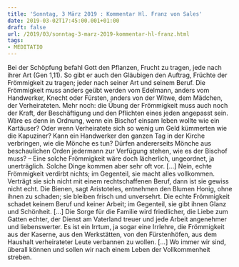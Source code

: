 ```yaml
---
title: 'Sonntag, 3 März 2019 : Kommentar Hl. Franz von Sales'
date: 2019-03-02T17:45:00.001+01:00
draft: false
url: /2019/03/sonntag-3-marz-2019-kommentar-hl-franz.html
tags: 
- MEDITATIO
---
```


Bei der Schöpfung befahl Gott den Pflanzen, Frucht zu tragen, jede nach ihrer Art (Gen 1,11). So gibt er auch den Gläubigen den Auftrag, Früchte der Frömmigkeit zu tragen; jeder nach seiner Art und seinem Beruf. Die Frömmigkeit muss anders geübt werden vom Edelmann, anders vom Handwerker, Knecht oder Fürsten, anders von der Witwe, dem Mädchen, der Verheirateten. Mehr noch: die Übung der Frömmigkeit muss auch noch der Kraft, der Beschäftigung und den Pflichten eines jeden angepasst sein. Wäre es denn in Ordnung, wenn ein Bischof einsam leben wollte wie ein Kartäuser? Oder wenn Verheiratete sich so wenig um Geld kümmerten wie die Kapuziner? Kann ein Handwerker den ganzen Tag in der Kirche verbringen, wie die Mönche es tun? Dürfen andererseits Mönche aus beschaulichen Orden jedermann zur Verfügung stehen, wie es der Bischof muss? – Eine solche Frömmigkeit wäre doch lächerlich, ungeordnet, ja unerträglich. Solche Dinge kommen aber sehr oft vor. \[...\] Nein, echte Frömmigkeit verdirbt nichts; im Gegenteil, sie macht alles vollkommen. Verträgt sie sich nicht mit einem rechtschaffenen Beruf, dann ist sie gewiss nicht echt. Die Bienen, sagt Aristoteles, entnehmen den Blumen Honig, ohne ihnen zu schaden; sie bleiben frisch und unversehrt. Die echte Frömmigkeit schadet keinem Beruf und keiner Arbeit; im Gegenteil, sie gibt ihnen Glanz und Schönheit. \[...\] Die Sorge für die Familie wird friedlicher, die Liebe zum Gatten echter, der Dienst am Vaterland treuer und jede Arbeit angenehmer und liebenswerter. Es ist ein Irrtum, ja sogar eine Irrlehre, die Frömmigkeit aus der Kaserne, aus den Werkstätten, von den Fürstenhöfen, aus dem Haushalt verheirateter Leute verbannen zu wollen. \[...\] Wo immer wir sind, überall können und sollen wir nach einem Leben der Vollkommenheit streben.